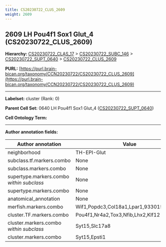 ```yaml
---
title: CS20230722_CLUS_2609
weight: 2609
---
```

## 2609 LH Pou4f1 Sox1 Glut_4 (CS20230722_CLUS_2609)
<b>Hierarchy: </b>
[CS20230722_CLAS_17](../CS20230722_CLAS_17) >
[CS20230722_SUBC_146](../CS20230722_SUBC_146) >
[CS20230722_SUPT_0640](../CS20230722_SUPT_0640) >
[CS20230722_CLUS_2609](../CS20230722_CLUS_2609)

**PURL:** [https://purl.brain-bican.org/taxonomy/CCN20230722/CS20230722_CLUS_2609](https://purl.brain-bican.org/taxonomy/CCN20230722/CS20230722_CLUS_2609)

---


**Labelset:** cluster (Rank: 0)

**Parent Cell Set:** 0640 LH Pou4f1 Sox1 Glut_4 ([CS20230722_SUPT_0640](../CS20230722_SUPT_0640))



**Cell Ontology Term:** 

[MARKER GENES.]: #


---

[TRANSFERRED ANNOTATIONS.]: #


[AUTHOR ANNOTATION FIELDS.]: #


**Author annotation fields:**

| Author annotation | Value |
|-------------------|-------|
|neighborhood|TH-EPI-Glut|
|subclass.tf.markers.combo|None|
|subclass.markers.combo|None|
|supertype.markers.combo _within subclass_|None|
|supertype.markers.combo|None|
|anatomical_annotation|None|
|merfish.markers.combo|Wif1,Popdc3,Col18a1,Lpar1,9330158H04Rik|
|cluster.TF.markers.combo|Pou4f1,Nr4a2,Tox3,Nfib,Lhx2,Klf12|
|cluster.markers.combo _within subclass_|Syt15,Slc17a8|
|cluster.markers.combo|Syt15,Epsti1|
